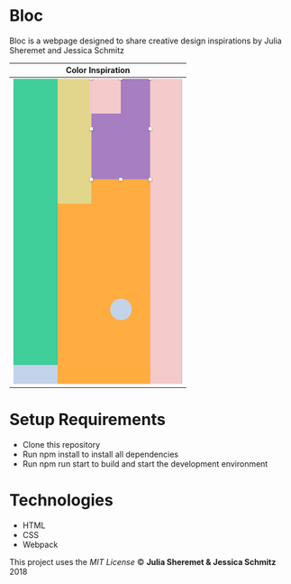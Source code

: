 # Bloc

Bloc is a webpage designed to share creative design inspirations by Julia Sheremet and Jessica Schmitz

| Color Inspiration |
| ------------- |
| ![Color Screenshot](src/images/color-inspo.png) |

# Setup Requirements
* Clone this repository
* Run npm install to install all dependencies
* Run npm run start to build and start the development environment

# Technologies
* HTML
* CSS
* Webpack

This project uses the _MIT License_
&copy; **Julia Sheremet & Jessica Schmitz** 2018
